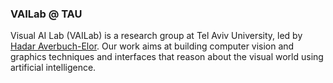 ### VAILab @ TAU

Visual AI Lab (VAILab) is a research group at Tel Aviv University, led by [Hadar Averbuch-Elor](https://www.elor.sites.tau.ac.il/). Our work aims at building computer vision and graphics techniques and interfaces that reason about the visual world using artificial intelligence.
